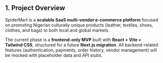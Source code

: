 ## 1. Project Overview

SpiderMart is a **scalable SaaS multi-vendor e-commerce platform** focused on promoting Nigerian culturally unique products (leather, textiles, shoes, clothes, and bags) to both local and global markets.

The current phase is a **frontend-only MVP** built with **React + Vite + Tailwind CSS**, structured for a future **Next.js migration**. All backend-related features (authentication, payments, order history, vendor management) will be mocked with placeholder data and API stubs.
